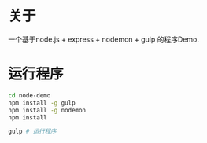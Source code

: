# 关于

一个基于node.js + express + nodemon + gulp 的程序Demo.


# 运行程序

```sh
cd node-demo
npm install -g gulp
npm install -g nodemon
npm install

gulp # 运行程序
```
